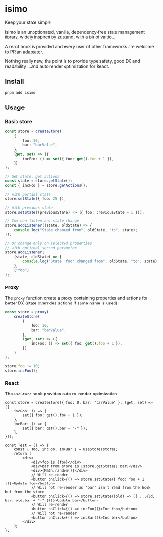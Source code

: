 # isimo

Keep your state simple

isimo is an unoptionated, vanilla, dependency-free state management library, widely inspired by zustand, with a bit of valtio...

A react hook is provided and every user of other frameworks are welcome to PR an adaptater.

Nothing really new, the point is to provide type safety, good DX and readability ...and auto render optimization for React.

## Install

`pnpm add isimo`

## Usage

### Basic store

```typescript
const store = createStore(
	{
		foo: 10,
		bar: "barValue",
	},
	(get, set) => ({
		incFoo: () => set({ foo: get().foo + 1 }),
	})
);

// Get state, get actions
const state = store.getState();
const { incFoo } = store.getActions();

// With partial state
store.setState({ foo: 25 });

// With previous state
store.setState((previousState) => ({ foo: previousState + 1 }));

// You can listen any state change
store.addListener((state, oldState) => {
	console.log("State changed from", oldState, "to", state);
});

// Or change only on selected properties
// with optional second parameter
store.addListener(
	(state, oldState) => {
		console.log("State 'foo' changed from", oldState, "to", state);
	},
	["foo"]
);
```

### Proxy

The `proxy` function create a proxy containing properties and actions for better DX (state overrides actions if same name is used)

```typescript
const store = proxy(
	createStore(
		{
			foo: 10,
			bar: "barValue",
		},
		(get, set) => ({
			incFoo: () => set({ foo: get().foo + 1 }),
		})
	)
);

store.foo += 10;
store.incFoo();
```

### React

The `useStore` hook provides auto re-render optimization

```tsx
const store = createStore({ foo: 0, bar: "barValue" }, (get, set) => ({
	incFoo: () => {
		set({ foo: get().foo + 1 });
	},
	incBar: () => {
		set({ bar: get().bar + "-" });
	},
}));

const Test = () => {
	const { foo, incFoo, incBar } = useStore(store);
	return (
		<div>
			<div>foo is {foo}</div>
			<div>bar from store is {store.getState().bar}</div>
			<div>{Math.random()}</div>
			// Will re-render
			<button onClick={() => store.setState({ foo: foo + 1 })}>Update foo</button>
			// Will not re-render as 'bar' isn't read from the hook but from the store
			<button onClick={() => store.setState((old) => ({ ...old, bar: old.bar + "-" }))}>Update bar</button>
			// Will re-render
			<button onClick={() => incFoo()}>Inc foo</button>
			// Will not re-render
			<button onClick={() => incBar()}>Inc bar</button>
		</div>
	);
};
```
